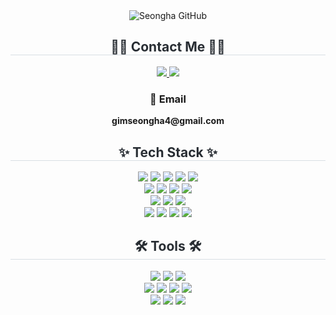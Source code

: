 <!-- 🌟 Header -->
<div align="center">
  <img src="https://capsule-render.vercel.app/api?type=transparent&fontColor=98a6ff&text=Seongha%20GitHub&height=150&fontSize=60&descAlignY=75&descAlign=60" alt="Seongha GitHub">
</div>

<!-- 📬 Contact Me -->
<div align="center">
  <h2 style="border-bottom: 1px solid #d8dee4; color: #282d33;">🧑‍💻 Contact Me 🧑‍💻</h2>
  <a href="https://www.notion.so/c13af6d4cf82421db88b02ff0d01292b" target="_blank">
    <img src="https://img.shields.io/badge/Notion-000000?style=for-the-badge&logo=Notion&logoColor=white">
  </a>
  <a href="mailto:gimseongha4@gmail.com">
    <img src="https://img.shields.io/badge/Gmail-EA4335?style=for-the-badge&logo=Gmail&logoColor=white">
  </a>

  <h3>📧 Email</h3>
  <p><strong>gimseongha4@gmail.com</strong></p>
</div>

<!-- 💻 Tech Stack -->
<div align="center">
  <h2 style="border-bottom: 1px solid #d8dee4; color: #282d33;">✨ Tech Stack ✨</h2>
  <p>
    <!-- Programming Languages -->
    <img src="https://img.shields.io/badge/Python-3776AB?style=for-the-badge&logo=Python&logoColor=white">
    <img src="https://img.shields.io/badge/Java-007396?style=for-the-badge&logo=Java&logoColor=white">
    <img src="https://img.shields.io/badge/C-A8B9CC?style=for-the-badge&logo=C&logoColor=white">
    <img src="https://img.shields.io/badge/C++-00599C?style=for-the-badge&logo=C%2B%2B&logoColor=white">
    <img src="https://img.shields.io/badge/C%23-239120?style=for-the-badge&logo=C-Sharp&logoColor=white"><br>
    <img src="https://img.shields.io/badge/Flask-000000?style=for-the-badge&logo=Flask&logoColor=white">
    <img src="https://img.shields.io/badge/Spring-6DB33F?style=for-the-badge&logo=Spring&logoColor=white">
    <img src="https://img.shields.io/badge/Spring Boot-6DB33F?style=for-the-badge&logo=SpringBoot&logoColor=white">
    <img src="https://img.shields.io/badge/ASP.NET-512BD4?style=for-the-badge&logo=dotnet&logoColor=white"><br>  
    <img src="https://img.shields.io/badge/MySQL-4479A1?style=for-the-badge&logo=MySQL&logoColor=white">
    <img src="https://img.shields.io/badge/MariaDB-003545?style=for-the-badge&logo=MariaDB&logoColor=white">
    <img src="https://img.shields.io/badge/Microsoft%20SQL%20Server-CC2927?style=for-the-badge&logo=Microsoft%20SQL%20Server&logoColor=white"><br>
    <img src="https://img.shields.io/badge/TensorFlow-FF6F00?style=for-the-badge&logo=TensorFlow&logoColor=white">
    <img src="https://img.shields.io/badge/PyTorch-EE4C2C?style=for-the-badge&logo=PyTorch&logoColor=white">
    <img src="https://img.shields.io/badge/scikit--learn-F7931E?style=for-the-badge&logo=scikit-learn&logoColor=white">
    <img src="https://img.shields.io/badge/OpenCV-5C3EE8?style=for-the-badge&logo=OpenCV&logoColor=white">
  </p>
</div>

<!-- 🛠️ Tools -->
<div align="center">
  <h2 style="border-bottom: 1px solid #d8dee4; color: #282d33;">🛠️ Tools 🛠️</h2>
  <p>
    <img src="https://img.shields.io/badge/Jupyter-F37626?style=for-the-badge&logo=Jupyter&logoColor=white">
    <img src="https://img.shields.io/badge/Git-F05032?style=for-the-badge&logo=Git&logoColor=white">
    <img src="https://img.shields.io/badge/GitHub-181717?style=for-the-badge&logo=GitHub&logoColor=white"><br>
    <img src="https://img.shields.io/badge/VSCode-007ACC?style=for-the-badge&logo=Visual%20Studio%20Code&logoColor=white">
    <img src="https://img.shields.io/badge/IntelliJ IDEA-000000?style=for-the-badge&logo=IntelliJIDEA&logoColor=white">
    <img src="https://img.shields.io/badge/Notion-000000?style=for-the-badge&logo=Notion&logoColor=white">
    <img src="https://img.shields.io/badge/Visual Studio-5C2D91?style=for-the-badge&logo=Visual%20Studio&logoColor=white"><br>
    <img src="https://img.shields.io/badge/PyCharm-000000?style=for-the-badge&logo=PyCharm&logoColor=white">
    <img src="https://img.shields.io/badge/Eclipse IDE-2C2255?style=for-the-badge&logo=Eclipse&logoColor=white">
    <img src="https://img.shields.io/badge/Arduino-00979D?style=for-the-badge&logo=Arduino&logoColor=white">
  </p>
</div>
